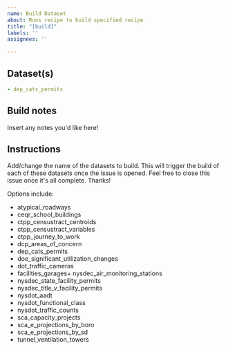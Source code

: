 ```yaml
---
name: Build Dataset
about: Runs recipe to build specified recipe
title: "[build]"
labels: ''
assignees: ''

---
```


## Dataset(s)
```yml
- dep_cats_permits
```

## Build notes
Insert any notes you'd like here!

## Instructions 
Add/change the name of the datasets to build. This will trigger the build of each of these datasets once the issue is opened.
Feel free to close this issue once it's all complete. Thanks!

Options include:
+ atypical_roadways
+ ceqr_school_buildings
+ ctpp_censustract_centroids
+ ctpp_censustract_variables
+ ctpp_journey_to_work
+ dcp_areas_of_concern 
+ dep_cats_permits
+ doe_significant_utilization_changes
+ dot_traffic_cameras 
+ facilities_garages+ nysdec_air_monitoring_stations
+ nysdec_state_facility_permits
+ nysdec_title_v_facility_permits
+ nysdot_aadt
+ nysdot_functional_class
+ nysdot_traffic_counts 
+ sca_capacity_projects
+ sca_e_projections_by_boro 
+ sca_e_projections_by_sd
+ tunnel_ventilation_towers
